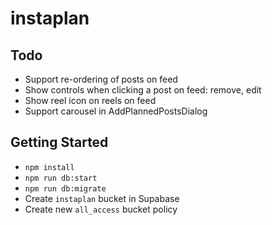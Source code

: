# instaplan

## Todo

- Support re-ordering of posts on feed
- Show controls when clicking a post on feed: remove, edit
- Show reel icon on reels on feed
- Support carousel in AddPlannedPostsDialog

## Getting Started

- `npm install`
- `npm run db:start`
- `npm run db:migrate`
- Create `instaplan` bucket in Supabase
- Create new `all_access` bucket policy
